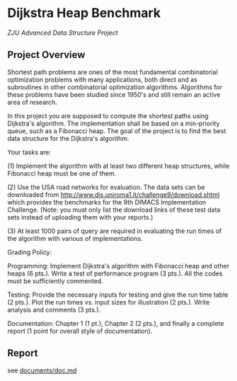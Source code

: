 # Dijkstra Heap Benchmark

*ZJU Advanced Data Structure Project*

## Project Overview

Shortest path problems are ones of the most fundamental combinatorial optimization problems with many applications, both direct and as subroutines in other combinatorial optimization algorithms. Algorithms for these problems have been studied since 1950's and still remain an active area of research.

In this project you are supposed to compute the shortest paths using Dijkstra's algorithm. The implementation shall be based on a min-priority queue, such as a Fibonacci heap. The goal of the project is to find the best data structure for the Dijkstra's algorithm.

Your tasks are:

(1) Implement the algorithm with at least two different heap structures, while Fibonacci heap must be one of them.

(2) Use the USA road networks for evaluation. The data sets can be downloaded from http://www.dis.uniroma1.it/challenge9/download.shtml which provides the benchmarks for the 9th DIMACS Implementation Challenge. (Note: you must only list the download links of these test data sets instead of uploading them with your reports.)

(3) At least 1000 pairs of query are required in evaluating the run times of the algorithm with various of implementations.

Grading Policy:

Programming: Implement Dijkstra's algorithm with Fibonacci heap and other heaps (6 pts.). Write a test of performance program (3 pts.). All the codes must be sufficiently commented.

Testing: Provide the necessary inputs for testing and give the run time table (2 pts.). Plot the run times vs. input sizes for illustration (2 pts.). Write analysis and comments (3 pts.).

Documentation: Chapter 1 (1 pt.), Chapter 2 (2 pts.), and finally a complete report (1 point for overall style of documentation).

## Report

see [documents/doc.md](documents/doc.md)

